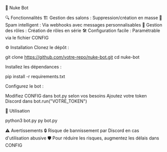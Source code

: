 🚀 Nuke Bot

🔍 Fonctionnalités
🏗️ Gestion des salons : Suppression/création en masse
💬 Spam intelligent : Via webhooks avec messages personnalisables
🎨 Gestion des rôles : Création de rôles en série
🛠️ Configuration facile : Paramétrable via le fichier CONFIG

⚙️ Installation
Clonez le dépôt :

git clone https://github.com/votre-repo/nuke-bot.git
cd nuke-bot

Installez les dépendances :

pip install -r requirements.txt

Configurez le bot :

Modifiez CONFIG dans bot.py selon vos besoins
Ajoutez votre token Discord dans bot.run("VOTRE_TOKEN")

🎯 Utilisation

python3 bot.py
py bot.py

⚠️ Avertissements
🔒 Risque de bannissement par Discord en cas d'utilisation abusive
🛡️ Pour réduire les risques, augmentez les délais dans CONFIG
